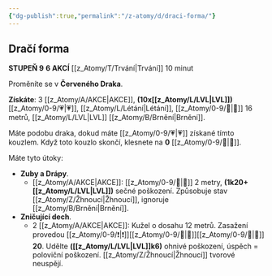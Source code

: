 ```yaml
---
{"dg-publish":true,"permalink":"/z-atomy/d/draci-forma/"}
---
```


## Dračí forma
**STUPEŇ 9**
**6 AKCÍ**
[[z_Atomy/T/Trvání\|Trvání]] 10 minut

Proměníte se v **Červeného Draka**. 

**Získáte**: 3 [[z_Atomy/A/AKCE\|AKCE]], **(10x[[z_Atomy/L/LVL\|LVL]])** [[z_Atomy/0-9/💗\|💗]], [[z_Atomy/L/Létání\|Létání]], [[z_Atomy/0-9/🏃\|🏃]] 16 metrů, [[z_Atomy/L/LVL\|LVL]] [[z_Atomy/B/Brnění\|Brnění]].

Máte podobu draka, dokud máte [[z_Atomy/0-9/💗\|💗]] získané tímto kouzlem. Když toto kouzlo skončí, klesnete na **0** [[z_Atomy/0-9/💖\|💖]].

Máte tyto útoky:
- **Zuby a Drápy**. 
	- [[z_Atomy/A/AKCE\|AKCE]]: [[z_Atomy/0-9/🫱\|🫱]] 2 metry, **(1k20+[[z_Atomy/L/LVL\|LVL]])** sečné poškození. Způsobuje stav [[z_Atomy/Z/Žhnoucí\|Žhnoucí]], ignoruje [[z_Atomy/B/Brnění\|Brnění]].
- **Zničující dech**. 
	- 2 [[z_Atomy/A/AKCE\|AKCE]]: Kužel o dosahu 12 metrů. Zasažení provedou [[z_Atomy/0-9/❗\|❗]][[z_Atomy/0-9/🎯\|🎯]][[z_Atomy/0-9/📶\|📶]] **20**. Udělte **([[z_Atomy/L/LVL\|LVL]]k6)** ohnivé poškození, úspěch = poloviční poškození. [[z_Atomy/Z/Žhnoucí\|Žhnoucí]] tvorové neuspějí.
